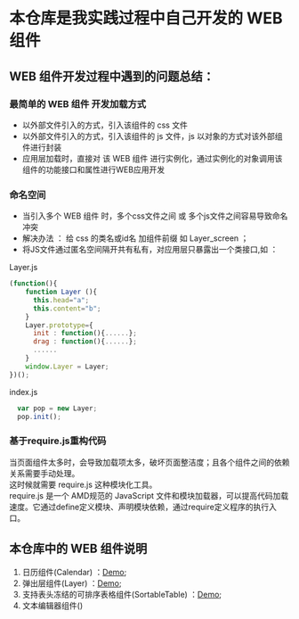# 本仓库是我实践过程中自己开发的 WEB 组件
## WEB 组件开发过程中遇到的问题总结：
### 最简单的 WEB 组件 开发加载方式

* 以外部文件引入的方式，引入该组件的 css 文件
* 以外部文件引入的方式，引入该组件的 js 文件，js 以对象的方式对该外部组件进行封装
* 应用层加载时，直接对 该 WEB 组件 进行实例化，通过实例化的对象调用该组件的功能接口和属性进行WEB应用开发

### 命名空间

* 当引入多个 WEB 组件 时，多个css文件之间 或 多个js文件之间容易导致命名冲突
* 解决办法 ： 给 css 的类名或id名 加组件前缀 如 Layer_screen ；
* 将JS文件通过匿名空间隔开共有私有，对应用层只暴露出一个类接口,如 ：

Layer.js
```JavaScript
(function(){
    function Layer (){
      this.head="a";
      this.content="b";
    }
    Layer.prototype={
      init : function(){......};
      drag : function(){......};
      ......
    }
    window.Layer = Layer;
})();
```

index.js
```JavaScript
  var pop = new Layer;
  pop.init();
```

### 基于require.js重构代码

当页面组件太多时，会导致加载项太多，破坏页面整洁度；且各个组件之间的依赖关系需要手动处理。<br>
这时候就需要 require.js 这种模块化工具。<br>
require.js 是一个 AMD规范的 JavaScript 文件和模块加载器，可以提高代码加载速度。它通过define定义模块、声明模块依赖，通过require定义程序的执行入口。
## 本仓库中的 WEB 组件说明

1. 日历组件(Calendar) ：[Demo](https://1039958384.github.io/WEB-component/Layer/);
2. 弹出层组件(Layer) ：[Demo](https://1039958384.github.io/WEB-component/Calendar/);
3. 支持表头冻结的可排序表格组件(SortableTable) ：[Demo](https://1039958384.github.io/WEB-component/SortableTable/);
4. 文本编辑器组件()
